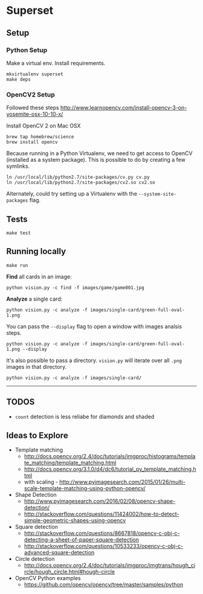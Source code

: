Superset
====

## Setup

### Python Setup

Make a virtual env.
Install requirements.

```
mkvirtualenv superset
make deps
```

### OpenCV2 Setup

Followed these steps http://www.learnopencv.com/install-opencv-3-on-yosemite-osx-10-10-x/

Install OpenCV 2 on Mac OSX

```
brew tap homebrew/science
brew install opencv
```

Because running in a Python Virtualenv, we need to get access to OpenCV (installed as a system package). This is possible to do by creating a few symlinks.

```
ln /usr/local/lib/python2.7/site-packages/cv.py cv.py
ln /usr/local/lib/python2.7/site-packages/cv2.so cv2.so
```

Alternately, could try setting up a Virtualenv with the `--system-site-packages` flag.

## Tests

```
make test
```

## Running locally

```
make run
```


**Find** all cards in an image:

```
python vision.py -c find -f images/game/game001.jpg
```

**Analyze** a single card:

```
python vision.py -c analyze -f images/single-card/green-full-oval-1.png
```

You can pass the `--display` flag to open a window with images analsis steps.

```
python vision.py -c analyze -f images/single-card/green-full-oval-1.png --display
```

It's also possible to pass a directory.
`vision.py` will iterate over all `.png` images in that directory.

```
python vision.py -c analyze -f images/single-card/
```

-----------

## TODOS

- `count` detection is less reliabe for diamonds and shaded

## Ideas to Explore

- Template matching
    - http://docs.opencv.org/2.4/doc/tutorials/imgproc/histograms/template_matching/template_matching.html
	- http://docs.opencv.org/3.1.0/d4/dc6/tutorial_py_template_matching.html
	- with scaling - http://www.pyimagesearch.com/2015/01/26/multi-scale-template-matching-using-python-opencv/
- Shape Detection
	- http://www.pyimagesearch.com/2016/02/08/opencv-shape-detection/
	- http://stackoverflow.com/questions/11424002/how-to-detect-simple-geometric-shapes-using-opencv
- Square detection
	- http://stackoverflow.com/questions/8667818/opencv-c-obj-c-detecting-a-sheet-of-paper-square-detection
	- http://stackoverflow.com/questions/10533233/opencv-c-obj-c-advanced-square-detection
- Circle detection
	- http://docs.opencv.org/2.4/doc/tutorials/imgproc/imgtrans/hough_circle/hough_circle.html#hough-circle
- OpenCV Python examples
	- https://github.com/opencv/opencv/tree/master/samples/python
